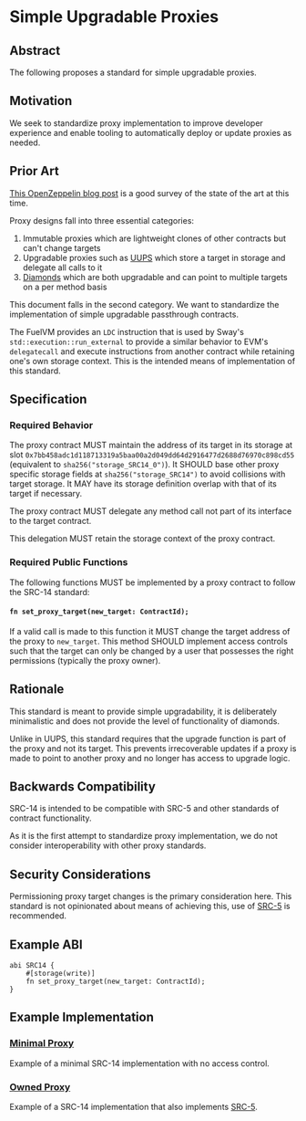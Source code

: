 # Simple Upgradable Proxies

## Abstract

The following proposes a standard for simple upgradable proxies.

## Motivation

We seek to standardize proxy implementation to improve developer experience and enable tooling to automatically deploy or update proxies as needed.

## Prior Art

[This OpenZeppelin blog post](https://blog.openzeppelin.com/the-state-of-smart-contract-upgrades#proxies-and-implementations) is a good survey of the state of the art at this time.

Proxy designs fall into three essential categories:
1. Immutable proxies which are lightweight clones of other contracts but can't change targets
2. Upgradable proxies such as [UUPS](https://eips.ethereum.org/EIPS/eip-1822) which store a target in storage and delegate all calls to it
3. [Diamonds](https://eips.ethereum.org/EIPS/eip-2535) which are both upgradable and can point to multiple targets on a per method basis

This document falls in the second category. We want to standardize the implementation of simple upgradable passthrough contracts.

The FuelVM provides an `LDC` instruction that is used by Sway's `std::execution::run_external` to provide a similar behavior to EVM's `delegatecall` and execute instructions from another contract while retaining one's own storage context. This is the intended means of implementation of this standard.

## Specification

### Required Behavior

The proxy contract MUST maintain the address of its target in its storage at slot `0x7bb458adc1d118713319a5baa00a2d049dd64d2916477d2688d76970c898cd55` (equivalent to `sha256("storage_SRC14_0")`).
It SHOULD base other proxy specific storage fields at `sha256("storage_SRC14")` to avoid collisions with target storage.
It MAY have its storage definition overlap with that of its target if necessary.

The proxy contract MUST delegate any method call not part of its interface to the target contract.

This delegation MUST retain the storage context of the proxy contract.

### Required Public Functions

The following functions MUST be implemented by a proxy contract to follow the SRC-14 standard:

#### `fn set_proxy_target(new_target: ContractId);`

If a valid call is made to this function it MUST change the target address of the proxy to `new_target`.
This method SHOULD implement access controls such that the target can only be changed by a user that possesses the right permissions (typically the proxy owner).

## Rationale

This standard is meant to provide simple upgradability, it is deliberately minimalistic and does not provide the level of functionality of diamonds.

Unlike in UUPS, this standard requires that the upgrade function is part of the proxy and not its target.
This prevents irrecoverable updates if a proxy is made to point to another proxy and no longer has access to upgrade logic.

## Backwards Compatibility

SRC-14 is intended to be compatible with SRC-5 and other standards of contract functionality.

As it is the first attempt to standardize proxy implementation, we do not consider interoperability with other proxy standards.

## Security Considerations

Permissioning proxy target changes is the primary consideration here.
This standard is not opinionated about means of achieving this, use of [SRC-5](https://github.com/FuelLabs/sway-standards/blob/master/SRCs/src-5.md) is recommended.

## Example ABI

```sway
abi SRC14 {
    #[storage(write)]
    fn set_proxy_target(new_target: ContractId);
}
```

## Example Implementation

### [Minimal Proxy](../examples/examples/src14-simple-proxy/owned/src/minimal.sw)

Example of a minimal SRC-14 implementation with no access control.

### [Owned Proxy](../examples/examples/src14-simple-proxy/owned/src/owned.sw)

Example of a SRC-14 implementation that also implements [SRC-5](https://github.com/FuelLabs/sway-standards/blob/master/SRCs/src-5.md).

